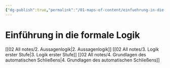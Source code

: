 ```yaml
---
{"dg-publish":true,"permalink":"/01-maps-of-content/einfuehrung-in-die-formale-logik/","dgHomeLink":true,"dgPassFrontmatter":false}
---
```


# Einführung in die formale Logik
[[02 All notes/2. Aussagenlogik|2. Aussagenlogik]]
[[02 All notes/3. Logik erster Stufe|3. Logik erster Stufe]]
[[02 All notes/4. Grundlagen des automatischen Schließens|4. Grundlagen des automatischen Schließens]]
